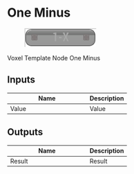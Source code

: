 # One Minus

<div align="left" data-full-width="false">

<figure><img src="../../../../.gitbook/assets/One_Minus.png" alt=""><figcaption></figcaption></figure>

</div>

Voxel Template Node One Minus

## Inputs

<table><thead><tr><th width="170">Name</th><th>Description</th></tr></thead><tbody><tr><td>Value</td><td>Value</td></tr></tbody></table>

## Outputs

<table><thead><tr><th width="170">Name</th><th>Description</th></tr></thead><tbody><tr><td>Result</td><td>Result</td></tr></tbody></table>
